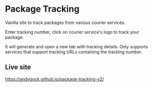 # Package Tracking

Vanilla site to track packages from various courier services.

Enter tracking number, click on courier service's logo to track your package.

It will generate and open a new tab with tracking details. Only supports services that support tracking URLs containing the tracking number.

## Live site

<https://andygock.github.io/package-tracking-v2/>
